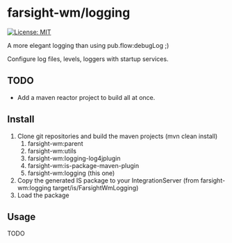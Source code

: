 # farsight-wm/logging
[![License: MIT](https://img.shields.io/badge/License-MIT-silver.svg)](https://opensource.org/licenses/MIT)

A more elegant logging than using pub.flow:debugLog ;)

Configure log files, levels, loggers with startup services.

## TODO
 - Add a maven reactor project to build all at once.

## Install

 1. Clone git repositories and build the maven projects (mvn clean install)
    1. farsight-wm:parent
    1. farsight-wm:utils
    1. farsight-wm:logging-log4jplugin
    1. farsight-wm:is-package-maven-plugin
    1. farsight-wm:logging (this one)
 1. Copy the generated IS package to your IntegrationServer (from farsight-wm:logging target/is/FarsightWmLogging)
 1. Load the package

## Usage

TODO


